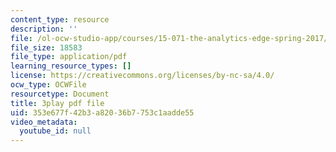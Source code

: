 ```yaml
---
content_type: resource
description: ''
file: /ol-ocw-studio-app/courses/15-071-the-analytics-edge-spring-2017/353e677f42b3a82036b7753c1aadde55_UVeZhQBNvkE.pdf
file_size: 18583
file_type: application/pdf
learning_resource_types: []
license: https://creativecommons.org/licenses/by-nc-sa/4.0/
ocw_type: OCWFile
resourcetype: Document
title: 3play pdf file
uid: 353e677f-42b3-a820-36b7-753c1aadde55
video_metadata:
  youtube_id: null
---
```


